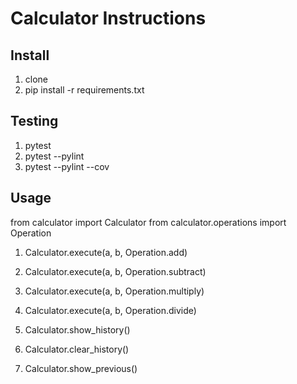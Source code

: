 # Calculator Instructions

## Install

1. clone
2. pip install -r requirements.txt

## Testing

1. pytest
2. pytest --pylint
3. pytest --pylint --cov

## Usage
from calculator import Calculator
from calculator.operations import Operation

1. Calculator.execute(a, b, Operation.add)
2. Calculator.execute(a, b, Operation.subtract)
3. Calculator.execute(a, b, Operation.multiply)
4. Calculator.execute(a, b, Operation.divide)

5. Calculator.show_history()
6. Calculator.clear_history()
7. Calculator.show_previous()
